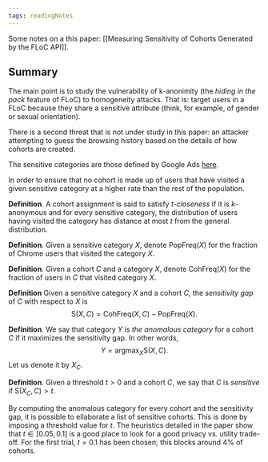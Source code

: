 ```yaml
---
tags: readingNotes
---
```


Some notes on a this paper: [[Measuring Sensitivity of Cohorts Generated by the FLoC API]].

## Summary

The main point is to study the vulnerability of k-anonimity (the _hiding in the pack_ feature of FLoC) to homogeneity attacks. That is: target users in a FLoC because they share a sensitive attribute (think, for example, of gender or sexual orientation).

There is a second threat that is not under study in this paper: an attacker attempting to guess the browsing history based on the details of how cohorts are created.

The sensitive categories are those defined by Google Ads [here](https://support.google.com/adspolicy/answer/143465?hl=en).

In order to ensure that no cohort is made up of users that have visited a given sensitive category at a higher rate than the rest of the population.

__Definition__. A cohort assignment is said to satisfy _$t$-closeness_ if it is $k$-anonymous and for every sensitive category, the distribution of users having visited the category has distance at most $t$ from the general distribution.

__Definition__. Given a sensitive category $X$, denote $\mathrm{PopFreq}(X)$ for the fraction of Chrome users that visited the category $X$.

__Definition__. Given a cohort $C$ and a category $X$, denote $\mathrm{CohFreq}(X)$ for the fraction of users in $C$ that visited category $X$.

__Definition__ Given a sensitive category $X$ and a cohort $C$, the _sensitivity gap_ of $C$ with respect to $X$ is
$$
\mathrm{S}(X, C) = \mathrm{CohFreq}(X, C) - \mathrm{PopFreq}(X).
$$

__Definition__. We say that category $Y$ is _the anomalous category_ for a cohort $C$ if it maximizes the sensitivity gap. In other words,
$$
Y = \mathrm{argmax}_X \mathrm{S}(X, C).
$$
Let us denote it by $X_C$.

__Definition__. Given a threshold $t > 0$ and a cohort $C$, we say that $C$ is _sensitive_ if $\mathrm{S}(X_C, C) > t$.

By computing the anomalous category for every cohort and the sensitivity gap, it is possible to ellaborate a list of sensitive cohorts. This is done by imposing a threshold value for $t$. The heuristics detailed in the paper show that $t \in [0.05, 0.1]$ is a good place to look for a good privacy vs. utility trade-off. For the first trial, $t = 0.1$ has been chosen; this blocks around 4% of cohorts.
